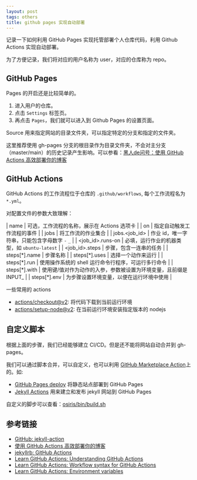 ```yaml
---
layout: post
tags: others
title: github pages 实现自动部署
---
```


记录一下如何利用 GitHub Pages 实现托管部署个人仓库代码，利用 Github Actions 实现自动部署。

为了方便记录，我们将对应的用户名称为 user，对应的仓库称为 repo。

## GitHub Pages

Pages 的开启还是比较简单的。

1. 进入用户的仓库。
2. 点击 `Settings` 标签页。
3. 再点击 `Pages`，我们就可以进入到 Github Pages 的设置页面。

Source 用来指定网站的目录文件夹，可以指定特定的分支和指定的文件夹。

这里推荐使用 gh-pages 分支的根目录作为目录文件夹，不会对主分支（master/main）的历史记录产生影响。可以参看：[黑人de问号：使用 GitHub Actions 高效部署你的博客](https://yuqingc.github.io/posts/2020/github-actions/)

## GitHub Actions

GitHub Actions 的工作流程位于仓库的 `.github/workflows`, 每个工作流程名为 `*.yml`。

对配置文件的参数大致理解：

| name               | 可选，工作流程的名称，展示在 Actions 选项卡                     |
| on                 | 指定自动触发工作流程的事件                                      |
| jobs               | 将工作流的作业集合                                              |
| jobs.\<job\_id>    | 作业 id，唯一字符串，只能包含字母数字 `-` `_`                   |
| \<job\_id>.runs-on | 必填，运行作业的机器类型，如 `ubuntu-latest`                    |
| \<job\_id>.steps   | 步骤，包含一连串的任务                                          |
| steps[\*].name     | 步骤名称                                                        |
| steps[\*].uses     | 选择一个动作来运行                                              |
| steps[\*].run      | 使用操作系统的 shell 运行命令行程序，可运行多行命令             |
| steps[\*].with     | 使用键/值对作为动作的入参，参数被设置为环境变量，且前缀是INPUT_ |
| steps[\*].env      | 为步骤设置环境变量，以便在运行环境中使用                        |

一些常用的 actions

- [actions/checkout@v2](https://github.com/marketplace/actions/checkout): 将代码下载到当前运行环境
- [actions/setup-node@v2](https://github.com/marketplace/actions/setup-node-js-environment): 在当前运行环境安装指定版本的 nodejs

## 自定义脚本

根据上面的步骤，我们已经能够建立 CI/CD。但是还不能将网站自动合并到 gh-pages。

我们可以通过脚本合并，可以自定义，也可以利用 [GitHub Marketplace Action](https://github.com/marketplace?category=&query=&type=actions&verification=)上的。如:

- [GitHub Pages deploy](https://github.com/marketplace/actions/gh-pages-deploy) 将静态站点部署到 GitHub Pages
- [Jekyll Actions](https://github.com/marketplace/actions/jekyll-actions) 用来建立和发布 jekyll 网站到 GitHub Pages

自定义的脚步可以查看：[osiris/bin/build.sh](https://github.com/chesterchenn/osiris/blob/master/bin/build.sh)

## 参考链接

- [GitHub: jekyll-action](https://github.com/helaili/jekyll-action)
- [使用 GitHub Actions 高效部署你的博客](https://yuqingc.github.io/posts/2020/github-actions/)
- [jekyllrb: GitHub Actions](http://jekyllrb.com/docs/continuous-integration/github-actions/)
- [Learn GitHub Actions: Understanding GitHub Actions](https://docs.github.com/en/actions/learn-github-actions/understanding-github-actions)
- [Learn GitHub Actions: Workflow syntax for GitHub Actions](https://docs.github.com/en/actions/learn-github-actions/workflow-syntax-for-github-actions)
- [Learn GitHub Actions: Environment variables](https://docs.github.com/en/actions/learn-github-actions/environment-variables)
